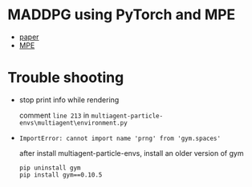 # MADDPG using PyTorch and MPE

- [paper](https://arxiv.org/pdf/1706.02275.pdf)
- [MPE](https://github.com/openai/multiagent-particle-envs)

# Trouble shooting

- stop print info while rendering

  comment `line 213` in `multiagent-particle-envs\multiagent\environment.py`

- `ImportError: cannot import name 'prng' from 'gym.spaces'`

  after install multiagent-particle-envs, install an older version of gym

  ```shell
  pip uninstall gym
  pip install gym==0.10.5
  ```


